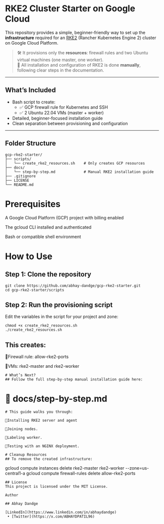 # RKE2 Cluster Starter on Google Cloud

This repository provides a simple, beginner-friendly way to set up the **infrastructure** required for an [RKE2](https://docs.rke2.io/) (Rancher Kubernetes Engine 2) cluster on Google Cloud Platform.

> 🛠️ It provisions only the **resources**: firewall rules and two Ubuntu virtual machines (one master, one worker).  
> 🧠 All installation and configuration of RKE2 is done **manually**, following clear steps in the documentation.

---

## What’s Included

- Bash script to create:
  - ✅ GCP firewall rule for Kubernetes and SSH
  - ✅ 2 Ubuntu 22.04 VMs (master + worker)
- Detailed, beginner-focused installation guide
- Clean separation between provisioning and configuration

---

## Folder Structure

```text
gcp-rke2-starter/
├── scripts/
│   └── create_rke2_resources.sh    # Only creates GCP resources
├── docs/
│   └── step-by-step.md             # Manual RKE2 installation guide
├── .gitignore
├── LICENSE
└── README.md
```
# Prerequisites

A Google Cloud Platform (GCP) project with billing enabled

The gcloud CLI installed and authenticated

Bash or compatible shell environment

# How to Use
## Step 1: Clone the repository
```
git clone https://github.com/abhay-dandge/gcp-rke2-starter.git
cd gcp-rke2-starter/scripts
```
## Step 2: Run the provisioning script
Edit the variables in the script for your project and zone:
```
chmod +x create_rke2_resources.sh
./create_rke2_resources.sh
```
## This creates:

🔺Firewall rule: allow-rke2-ports

🔺VMs: rke2-master and rke2-worker
```
# What’s Next?
## Follow the full step-by-step manual installation guide here:
```
# 📘 docs/step-by-step.md
```
# This guide walks you through:

🔺Installing RKE2 server and agent

🔺Joining nodes.

🔺Labeling worker.

🔺Testing with an NGINX deployment.

# Cleanup Resources
## To remove the created infrastructure:
```
gcloud compute instances delete rke2-master rke2-worker --zone=us-central1-a
gcloud compute firewall-rules delete allow-rke2-ports
```
## License
This project is licensed under the MIT License.

Author

## Abhay Dandge

[LinkedIn](https://www.linkedin.com/in/abhaydandge)
 • [Twitter](https://x.com/ABHAYDPATIL96)
